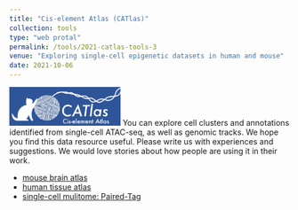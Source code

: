 ```yaml
---
title: "Cis-element Atlas (CATlas)"
collection: tools
type: "web protal"
permalink: /tools/2021-catlas-tools-3
venue: "Exploring single-cell epigenetic datasets in human and mouse"
date: 2021-10-06
---
```


<img src="/images/catlas.jpg" width="200" />
You can explore cell clusters and annotations identified from single-cell ATAC-seq, as well as genomic tracks.
We hope you find this data resource useful. Please write us with experiences and suggestions. We would love stories about how people are using it in their work.

* [mouse brain atlas](http://catlas.org/mousebrain/)
* [human tissue atlas](http://catlas.org/humanenhancer/)
* [single-cell mulitome: Paired-Tag](http://catlas.org/pairedTag/)

